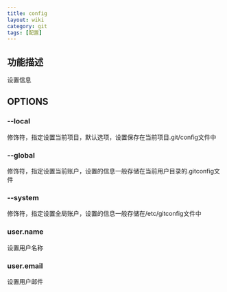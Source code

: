 ```yaml
---
title: config
layout: wiki
category: git
tags: [配置]
---
```


## 功能描述

设置信息

## OPTIONS

### --local

修饰符，指定设置当前项目，默认选项，设置保存在当前项目.git/config文件中

### --global

修饰符，指定设置当前账户，设置的信息一般存储在当前用户目录的.gitconfig文件
 
### --system

修饰符，指定设置全局账户，设置的信息一般存储在/etc/gitconfig文件中

### user.name <name>

设置用户名称

### user.email <email>

设置用户邮件